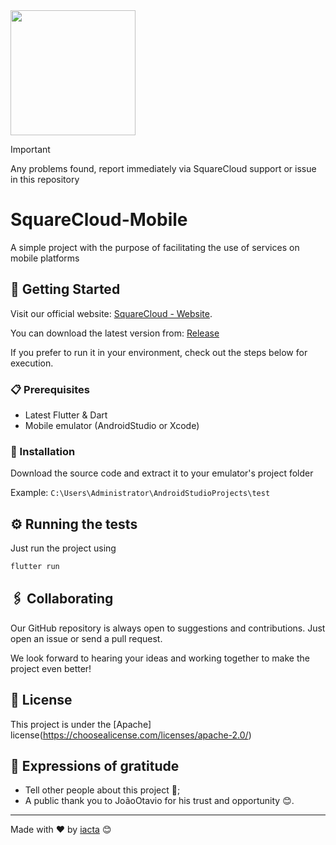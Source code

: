 <img src="https://github.com/iacta/Square-Cloud-Android/blob/main/assets/images/squarecloud.gif" width=200px heigth=100px/>

> [!IMPORTANT]
> Any problems found, report immediately via SquareCloud support or issue in this repository

# SquareCloud-Mobile
A simple project with the purpose of facilitating the use of services on mobile platforms

## 🚀 Getting Started
Visit our official website: [SquareCloud - Website](https://squarecloud.app/).

You can download the latest version from: [Release](releases/latest)

If you prefer to run it in your environment, check out the steps below for execution.

### 📋 Prerequisites

* Latest Flutter & Dart
* Mobile emulator (AndroidStudio or Xcode)

### 🔧 Installation

Download the source code and extract it to your emulator's project folder

Example: ``C:\Users\Administrator\AndroidStudioProjects\test``


## ⚙️ Running the tests

Just run the project using
```cmd
flutter run
```

## 🖇️ Collaborating

Our GitHub repository is always open to suggestions and contributions. Just open an issue or send a pull request.

We look forward to hearing your ideas and working together to make the project even better!

## 📄 License

This project is under the [Apache] license(https://choosealicense.com/licenses/apache-2.0/)

## 🎁 Expressions of gratitude

* Tell other people about this project 📢;
* A public thank you to JoãoOtavio for his trust and opportunity 😊.


---
Made with ❤️ by [iacta](https://www.github.com/iacta) 😊

